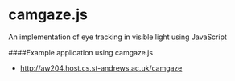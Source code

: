 camgaze.js
==========

An implementation of eye tracking in visible light using JavaScript

####Example application using camgaze.js
* http://aw204.host.cs.st-andrews.ac.uk/camgaze
